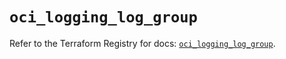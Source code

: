 # `oci_logging_log_group`

Refer to the Terraform Registry for docs: [`oci_logging_log_group`](https://registry.terraform.io/providers/oracle/oci/6.18.0/docs/resources/logging_log_group).
